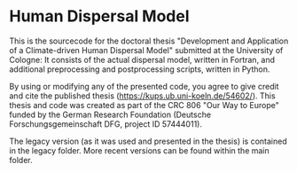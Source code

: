 # Human Dispersal Model
This is the sourcecode for the doctoral thesis "Development and Application of a Climate-driven Human Dispersal Model" submitted at the University of Cologne:
It consists of the actual dispersal model, written in Fortran, and additional preprocessing and postprocessing scripts, written in Python.

By using or modifying any of the presented code, you agree to give credit and cite the published thesis (https://kups.ub.uni-koeln.de/54602/). This thesis and code was created as part of the CRC 806 "Our Way to Europe" funded by the German Research Foundation (Deutsche Forschungsgemeinschaft DFG, project ID 57444011).

The legacy version (as it was used and presented in the thesis) is contained in the legacy folder. More recent versions can be found within the main folder.
